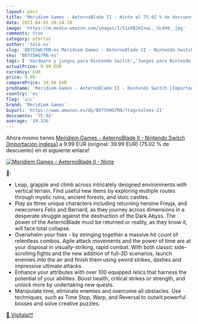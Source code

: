 ```yaml
---
layout: post
title: 'Meridiem Games - AeternoBlade II - Ninte al 75.02 % de descuento'
date: 2021-04-05 20:24:10
image: 'https://m.media-amazon.com/images/I/51xXBJm1+wL._SL400_.jpg'
comments: true
category: ofertas
author: 'tole.es'
slug: 'B07S5WG7RN-es Meridiem Games - AeternoBlade II - Nintendo Switch...'
sku: 'B07S5WG7RN-es'
tags: [ 'Hardware y juegos para Nintendo Switch','Juegos para Nintendo Switch','Videojuegos','meridiem games','nintendo', ]
actualPrice: 9.99 EUR
currency: EUR
price: 9.99
comparePrice: 39.99 EUR
prodname: 'Meridiem Games - AeternoBlade II - Nintendo Switch [Importación inglesa]'
country: 'es'
flag: '🇪🇸'
brand: 'Meridiem Games'
buyurl: 'https://www.amazon.es/dp/B07S5WG7RN/?tag=tolees-21'
descuento: '75.02'
average: '19.326'
---
```


Ahora mismo tienes [Meridiem Games - AeternoBlade II - Nintendo Switch [Importación inglesa]](https://www.amazon.es/dp/B07S5WG7RN/?tag=tolees-21) a 9.99 EUR (original: 39.99 EUR) (75.02 %  de descuento) en el siguiente enlace!

[![Meridiem Games - AeternoBlade II - Ninte](https://m.media-amazon.com/images/I/51xXBJm1+wL._SL400_.jpg)](https://www.amazon.es/dp/B07S5WG7RN/?tag=tolees-21)

🔎:

- Leap, grapple and climb across intricately designed environments with vertical terrain. Find useful new items by exploring multiple routes through mystic ruins, ancient forests, and stoic castles.
- Play as three unique characters including returning heroine Freyja, and newcomers Felix and Bernard, as they journey across dimensions in a desperate struggle against the destruction of the Dark Abyss. The power of the AeternoBlade must be returned or reality, as they know it, will face total collapse.
- Overwhelm your foes - by stringing together a massive hit count of relentless combos. Agile attack movements and the power of time are at your disposal in visually-striking, rapid combat. With both classic side-scrolling fights and the new addition of full-3D scenarios, launch enemies into the air and finish them using sword strikes, dashes and impressive ultimate attacks.
- Enhance your attributes with over 100 equipped relics that harness the potential of your abilities. Boost health, critical strikes or strength, and unlock more by undertaking new quests.
- Manipulate time, eliminate enemies and overcome all obstacles. Use techniques, such as Time Stop, Warp, and Reversal to outwit powerful bosses and solve creative puzzles.

[🛒 Visítala!!!](https://www.amazon.es/dp/B07S5WG7RN/?tag=tolees-21)
